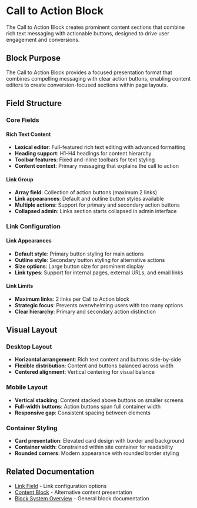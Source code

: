 # Call to Action Block

The Call to Action Block creates prominent content sections that combine rich text messaging with actionable buttons, designed to drive user engagement and conversions.

## Block Purpose

The Call to Action Block provides a focused presentation format that combines compelling messaging with clear action buttons, enabling content editors to create conversion-focused sections within page layouts.

## Field Structure

### Core Fields

#### Rich Text Content
- **Lexical editor**: Full-featured rich text editing with advanced formatting
- **Heading support**: H1-H4 headings for content hierarchy
- **Toolbar features**: Fixed and inline toolbars for text styling
- **Content context**: Primary messaging that explains the call to action

#### Link Group
- **Array field**: Collection of action buttons (maximum 2 links)
- **Link appearances**: Default and outline button styles available
- **Multiple actions**: Support for primary and secondary action buttons
- **Collapsed admin**: Links section starts collapsed in admin interface

### Link Configuration

#### Link Appearances
- **Default style**: Primary button styling for main actions
- **Outline style**: Secondary button styling for alternative actions
- **Size options**: Large button size for prominent display
- **Link types**: Support for internal pages, external URLs, and email links

#### Link Limits
- **Maximum links**: 2 links per Call to Action block
- **Strategic focus**: Prevents overwhelming users with too many options
- **Clear hierarchy**: Primary and secondary action distinction

## Visual Layout

### Desktop Layout
- **Horizontal arrangement**: Rich text content and buttons side-by-side
- **Flexible distribution**: Content and buttons balanced across width
- **Centered alignment**: Vertical centering for visual balance

### Mobile Layout
- **Vertical stacking**: Content stacked above buttons on smaller screens
- **Full-width buttons**: Action buttons span full container width
- **Responsive gap**: Consistent spacing between elements

### Container Styling
- **Card presentation**: Elevated card design with border and background
- **Container width**: Constrained within site container for readability
- **Rounded corners**: Modern appearance with rounded border styling

## Related Documentation

- [Link Field](../fields/link.md) - Link configuration options
- [Content Block](./content-block.md) - Alternative content presentation
- [Block System Overview](./overview.md) - General block documentation